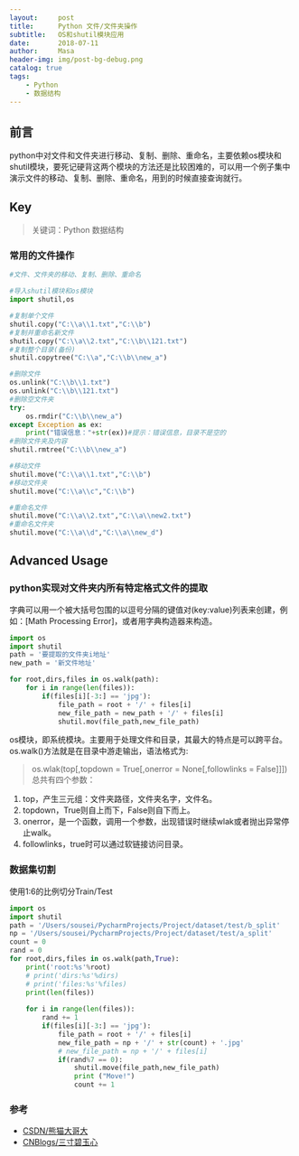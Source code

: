 ```yaml
---
layout:     post
title:      Python 文件/文件夹操作
subtitle:   OS和shutil模块应用
date:       2018-07-11
author:     Masa
header-img: img/post-bg-debug.png
catalog: true
tags:
    - Python
    - 数据结构
---
```


## 前言

python中对文件和文件夹进行移动、复制、删除、重命名，主要依赖os模块和shutil模块，要死记硬背这两个模块的方法还是比较困难的，可以用一个例子集中演示文件的移动、复制、删除、重命名，用到的时候直接查询就行。


## Key

>关键词：Python 数据结构

### 常用的文件操作
```python
#文件、文件夹的移动、复制、删除、重命名

#导入shutil模块和os模块
import shutil,os

#复制单个文件
shutil.copy("C:\\a\\1.txt","C:\\b")
#复制并重命名新文件
shutil.copy("C:\\a\\2.txt","C:\\b\\121.txt")
#复制整个目录(备份)
shutil.copytree("C:\\a","C:\\b\\new_a")

#删除文件
os.unlink("C:\\b\\1.txt")
os.unlink("C:\\b\\121.txt")
#删除空文件夹
try:
    os.rmdir("C:\\b\\new_a")
except Exception as ex:
    print("错误信息："+str(ex))#提示：错误信息，目录不是空的
#删除文件夹及内容
shutil.rmtree("C:\\b\\new_a")

#移动文件
shutil.move("C:\\a\\1.txt","C:\\b")
#移动文件夹
shutil.move("C:\\a\\c","C:\\b")

#重命名文件
shutil.move("C:\\a\\2.txt","C:\\a\\new2.txt")
#重命名文件夹
shutil.move("C:\\a\\d","C:\\a\\new_d")
```

## Advanced Usage

### python实现对文件夹内所有特定格式文件的提取

字典可以用一个被大括号包围的以逗号分隔的键值对(key:value)列表来创建，例 
如：[Math Processing Error]，或者用字典构造器来构造。
```python
import os
import shutil
path = '要提取的文件夹i地址'
new_path = '新文件地址'

for root,dirs,files in os.walk(path):
    for i in range(len(files)):
        if(files[i][-3:] == 'jpg'):
            file_path = root + '/' + files[i]
            new_file_path = new_path + '/' + files[i]
            shutil.mov(file_path,new_file_path)
```
os模块，即系统模块。主要用于处理文件和目录，其最大的特点是可以跨平台。
os.walk()方法就是在目录中游走输出，语法格式为:
>os.wlak(top[,topdown = True[,onerror = None[,followlinks = False]]])
总共有四个参数：
1. top，产生三元组：文件夹路径，文件夹名字，文件名。
2. topdown，True则自上而下，False则自下而上。
3. onerror，是一个函数，调用一个参数，出现错误时继续wlak或者抛出异常停止walk。
4. followlinks，true时可以通过软链接访问目录。

### 数据集切割
使用1:6的比例切分Train/Test
```python
import os
import shutil
path = '/Users/sousei/PycharmProjects/Project/dataset/test/b_split'
np = '/Users/sousei/PycharmProjects/Project/dataset/test/a_split'
count = 0
rand = 0
for root,dirs,files in os.walk(path,True):
    print('root:%s'%root)
    # print('dirs:%s'%dirs)
    # print('files:%s'%files)
    print(len(files))
    
    for i in range(len(files)):
        rand += 1
        if(files[i][-3:] == 'jpg'):
            file_path = root + '/' + files[i]
            new_file_path = np + '/' + str(count) + '.jpg'
            # new_file_path = np + '/' + files[i]
            if(rand%7 == 0):
                shutil.move(file_path,new_file_path)
                print ("Move!")
                count += 1
```


### 参考

- [CSDN/熊猫大哥大](https://blog.csdn.net/woshisangsang/article/details/74360612)
- [CNBlogs/三寸碧玉心](https://www.cnblogs.com/gotoMars/p/8668741.html)

